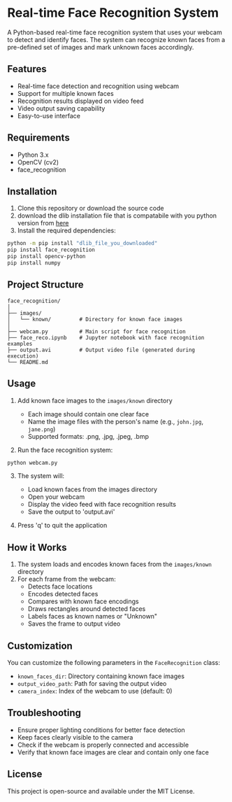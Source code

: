 # Real-time Face Recognition System

A Python-based real-time face recognition system that uses your webcam to detect and identify faces. The system can recognize known faces from a pre-defined set of images and mark unknown faces accordingly.

## Features

- Real-time face detection and recognition using webcam
- Support for multiple known faces
- Recognition results displayed on video feed
- Video output saving capability
- Easy-to-use interface

## Requirements

- Python 3.x
- OpenCV (cv2)
- face_recognition

## Installation

1. Clone this repository or download the source code
2. download the dlib installation file that is compatabile with you python version from [here](https://github.com/z-mahmud22/Dlib_Windows_Python3.x) 
3. Install the required dependencies:
```bash
python -m pip install "dlib_file_you_downloaded"
pip install face_recognition
pip install opencv-python
pip install numpy
```

## Project Structure

```
face_recognition/
│
├── images/
│   └── known/         # Directory for known face images
│
├── webcam.py          # Main script for face recognition
├── face_reco.ipynb    # Jupyter notebook with face recognition examples
├── output.avi         # Output video file (generated during execution)
└── README.md
```

## Usage

1. Add known face images to the `images/known` directory
   - Each image should contain one clear face
   - Name the image files with the person's name (e.g., `john.jpg`, `jane.png`)
   - Supported formats: .png, .jpg, .jpeg, .bmp

2. Run the face recognition system:
```bash
python webcam.py
```

3. The system will:
   - Load known faces from the images directory
   - Open your webcam
   - Display the video feed with face recognition results
   - Save the output to 'output.avi'

4. Press 'q' to quit the application

## How it Works

1. The system loads and encodes known faces from the `images/known` directory
2. For each frame from the webcam:
   - Detects face locations
   - Encodes detected faces
   - Compares with known face encodings
   - Draws rectangles around detected faces
   - Labels faces as known names or "Unknown"
   - Saves the frame to output video

## Customization

You can customize the following parameters in the `FaceRecognition` class:
- `known_faces_dir`: Directory containing known face images
- `output_video_path`: Path for saving the output video
- `camera_index`: Index of the webcam to use (default: 0)

## Troubleshooting

- Ensure proper lighting conditions for better face detection
- Keep faces clearly visible to the camera
- Check if the webcam is properly connected and accessible
- Verify that known face images are clear and contain only one face

## License

This project is open-source and available under the MIT License.